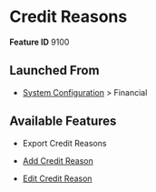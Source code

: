 # Credit Reasons

**Feature ID** 9100

## Launched From

- [System Configuration](System%20Configuration.md) > Financial

## Available Features

- Export Credit Reasons

- [Add Credit Reason](Add%20Credit%20Reason.md)

- [Edit Credit Reason](Edit%20Credit%20Reason.md)



































































